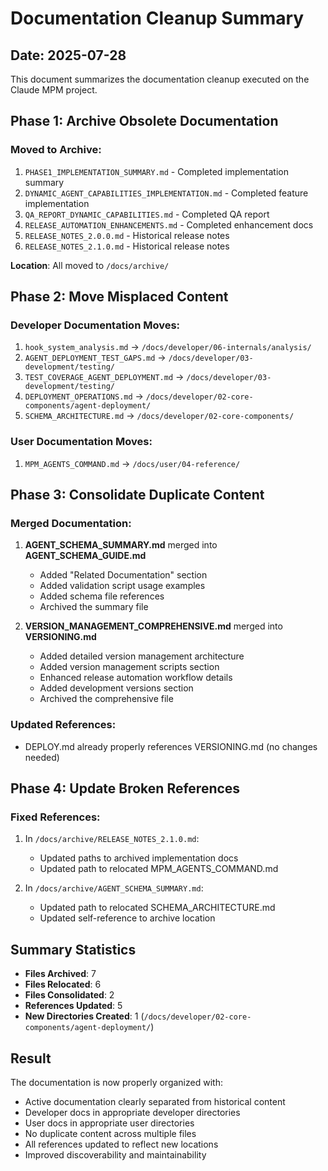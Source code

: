 # Documentation Cleanup Summary

## Date: 2025-07-28

This document summarizes the documentation cleanup executed on the Claude MPM project.

## Phase 1: Archive Obsolete Documentation

### Moved to Archive:
1. `PHASE1_IMPLEMENTATION_SUMMARY.md` - Completed implementation summary
2. `DYNAMIC_AGENT_CAPABILITIES_IMPLEMENTATION.md` - Completed feature implementation
3. `QA_REPORT_DYNAMIC_CAPABILITIES.md` - Completed QA report
4. `RELEASE_AUTOMATION_ENHANCEMENTS.md` - Completed enhancement docs
5. `RELEASE_NOTES_2.0.0.md` - Historical release notes
6. `RELEASE_NOTES_2.1.0.md` - Historical release notes

**Location**: All moved to `/docs/archive/`

## Phase 2: Move Misplaced Content

### Developer Documentation Moves:
1. `hook_system_analysis.md` → `/docs/developer/06-internals/analysis/`
2. `AGENT_DEPLOYMENT_TEST_GAPS.md` → `/docs/developer/03-development/testing/`
3. `TEST_COVERAGE_AGENT_DEPLOYMENT.md` → `/docs/developer/03-development/testing/`
4. `DEPLOYMENT_OPERATIONS.md` → `/docs/developer/02-core-components/agent-deployment/`
5. `SCHEMA_ARCHITECTURE.md` → `/docs/developer/02-core-components/`

### User Documentation Moves:
1. `MPM_AGENTS_COMMAND.md` → `/docs/user/04-reference/`

## Phase 3: Consolidate Duplicate Content

### Merged Documentation:
1. **AGENT_SCHEMA_SUMMARY.md** merged into **AGENT_SCHEMA_GUIDE.md**
   - Added "Related Documentation" section
   - Added validation script usage examples
   - Added schema file references
   - Archived the summary file

2. **VERSION_MANAGEMENT_COMPREHENSIVE.md** merged into **VERSIONING.md**
   - Added detailed version management architecture
   - Added version management scripts section
   - Enhanced release automation workflow details
   - Added development versions section
   - Archived the comprehensive file

### Updated References:
- DEPLOY.md already properly references VERSIONING.md (no changes needed)

## Phase 4: Update Broken References

### Fixed References:
1. In `/docs/archive/RELEASE_NOTES_2.1.0.md`:
   - Updated paths to archived implementation docs
   - Updated path to relocated MPM_AGENTS_COMMAND.md

2. In `/docs/archive/AGENT_SCHEMA_SUMMARY.md`:
   - Updated path to relocated SCHEMA_ARCHITECTURE.md
   - Updated self-reference to archive location

## Summary Statistics

- **Files Archived**: 7
- **Files Relocated**: 6
- **Files Consolidated**: 2
- **References Updated**: 5
- **New Directories Created**: 1 (`/docs/developer/02-core-components/agent-deployment/`)

## Result

The documentation is now properly organized with:
- Active documentation clearly separated from historical content
- Developer docs in appropriate developer directories
- User docs in appropriate user directories
- No duplicate content across multiple files
- All references updated to reflect new locations
- Improved discoverability and maintainability